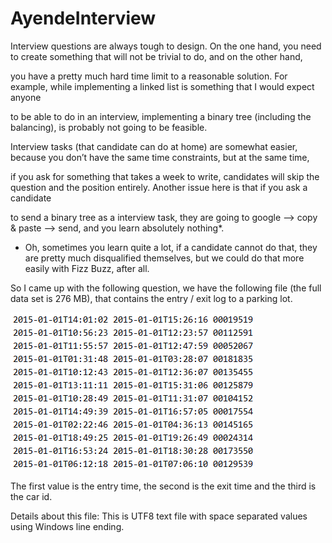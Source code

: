 # AyendeInterview
Interview questions are always tough to design. On the one hand, you need to create something that will not be trivial to do, and on the other hand,   

you have a pretty much hard time limit to a reasonable solution. For example, while implementing a linked list is something that I would expect anyone  

to be able to do in an interview, implementing a binary tree (including the balancing), is probably not going to be feasible.  


Interview tasks (that candidate can do at home) are somewhat easier, because you don’t have the same time constraints, but at the same time,   

if you ask for something that takes a week to write, candidates will skip the question and the position entirely. Another issue here is that if you ask a candidate  

to send a binary tree as a interview task, they are going to google –> copy & paste –> send, and you learn absolutely nothing*.  

* Oh, sometimes you learn quite a lot, if a candidate cannot do that, they are pretty much disqualified themselves, but we could do that more easily with Fizz Buzz, after all.

So I came up with the following question, we have the following file (the full data set is 276 MB), that contains the entry / exit log to a parking lot.

![alt text](https://github.com/drakon660//AyendeInterview/blob/main/image.png?raw=true)

The first value is the entry time, the second is the exit time and the third is the car id.

Details about this file: This is UTF8 text file with space separated values using Windows line ending.
